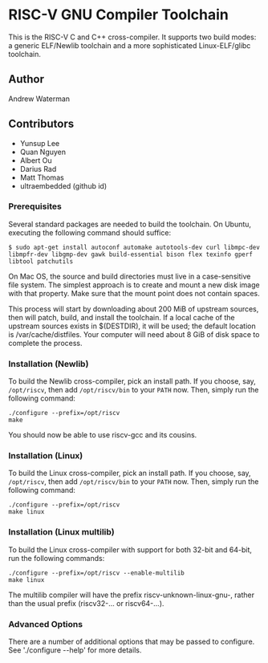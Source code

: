 RISC-V GNU Compiler Toolchain
=============================

This is the RISC-V C and C++ cross-compiler. It supports two build modes:
a generic ELF/Newlib toolchain and a more sophisticated Linux-ELF/glibc
toolchain.

Author
------

Andrew Waterman

Contributors
------------

- Yunsup Lee
- Quan Nguyen
- Albert Ou
- Darius Rad
- Matt Thomas
- ultraembedded (github id)

### Prerequisites

Several standard packages are needed to build the toolchain.  On Ubuntu,
executing the following command should suffice:

    $ sudo apt-get install autoconf automake autotools-dev curl libmpc-dev libmpfr-dev libgmp-dev gawk build-essential bison flex texinfo gperf libtool patchutils

On Mac OS, the source and build directories must live in a case-sensitive file
system.  The simplest approach is to create and mount a new disk image with
that property.  Make sure that the mount point does not contain spaces.

This process will start by downloading about 200 MiB of upstream sources, then
will patch, build, and install the toolchain.  If a local cache of the
upstream sources exists in $(DESTDIR), it will be used; the default location
is /var/cache/distfiles.  Your computer will need about 8 GiB of disk space to
complete the process.

### Installation (Newlib)

To build the Newlib cross-compiler, pick an install path.  If you choose,
say, `/opt/riscv`, then add `/opt/riscv/bin` to your `PATH` now.  Then, simply
run the following command:

    ./configure --prefix=/opt/riscv
    make

You should now be able to use riscv-gcc and its cousins.

### Installation (Linux)

To build the Linux cross-compiler, pick an install path.  If you choose,
say, `/opt/riscv`, then add `/opt/riscv/bin` to your `PATH` now.  Then, simply
run the following command:

    ./configure --prefix=/opt/riscv
    make linux

### Installation (Linux multilib)

To build the Linux cross-compiler with support for both 32-bit and
64-bit, run the following commands:

    ./configure --prefix=/opt/riscv --enable-multilib
    make linux

The multilib compiler will have the prefix riscv-unknown-linux-gnu-,
rather than the usual prefix (riscv32-... or riscv64-...).

### Advanced Options

There are a number of additional options that may be passed to
configure.  See './configure --help' for more details.

